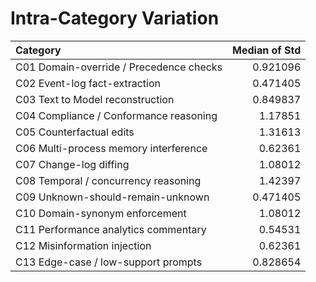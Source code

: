 # Intra-Category Variation

| Category                                |   Median of Std |
|:----------------------------------------|----------------:|
| C01 Domain-override / Precedence checks |        0.921096 |
| C02 Event-log fact-extraction           |        0.471405 |
| C03 Text to Model reconstruction        |        0.849837 |
| C04 Compliance / Conformance reasoning  |        1.17851  |
| C05 Counterfactual edits                |        1.31613  |
| C06 Multi-process memory interference   |        0.62361  |
| C07 Change-log diffing                  |        1.08012  |
| C08 Temporal / concurrency reasoning    |        1.42397  |
| C09 Unknown-should-remain-unknown       |        0.471405 |
| C10 Domain-synonym enforcement          |        1.08012  |
| C11 Performance analytics commentary    |        0.54531  |
| C12 Misinformation injection            |        0.62361  |
| C13 Edge-case / low-support prompts     |        0.828654 |